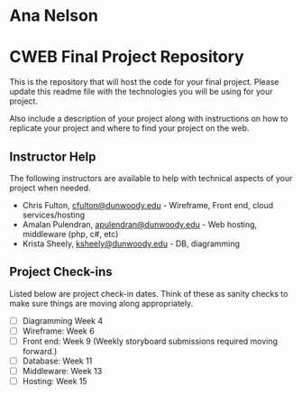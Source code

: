 
# Ana Nelson
# CWEB Final Project Repository

This is the repository that will host the code for your final project.  Please update this readme file with the technologies you will be using for your project.  

Also include a description of your project along with instructions on how to replicate your project and where to find your project on the web.
## Instructor Help

The following instructors are available to help with technical aspects of your project when needed.

* Chris Fulton, cfulton@dunwoody.edu  - Wireframe, Front end, cloud services/hosting
* Amalan Pulendran, apulendran@dunwoody.edu - Web hosting, middleware (php, c#, etc)
* Krista Sheely, ksheely@dunwoody.edu - DB, diagramming

## Project Check-ins

Listed below are project check-in dates. Think of these as sanity checks to make sure things are moving along appropriately.

- [ ] Diagramming Week 4
- [ ] Wireframe: Week 6
- [ ] Front end: Week 9 (Weekly storyboard submissions required moving forward.)
- [ ] Database: Week 11
- [ ] Middleware: Week 13
- [ ] Hosting: Week 15
